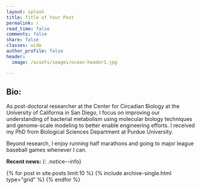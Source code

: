 ```yaml
---
layout: splash
title: Title of Your Post
permalink: /
read_time: false
comments: false
share: false
classes: wide
author_profile: false
header:
  image: /assets/images/ocean-header1.jpg

---
```

## Bio:
As post-doctoral researcher at the Center for Circadian Biology at the University of California in San Diego, I focus on improving our understanding of bacterial metabolism using molecular biology techniques and genome-scale modeling to better enable engineering efforts. I received my PhD from Biological Sciences Department at Purdue University. 

Beyond research, I enjoy running half marathons and going to major league baseball games whenever I can.

**Recent news:** 
{: .notice--info}

<div class="grid__wrapper">
  {% for post in site.posts limit:10 %}
    {% include archive-single.html type="grid" %}
  {% endfor %}
</div>
